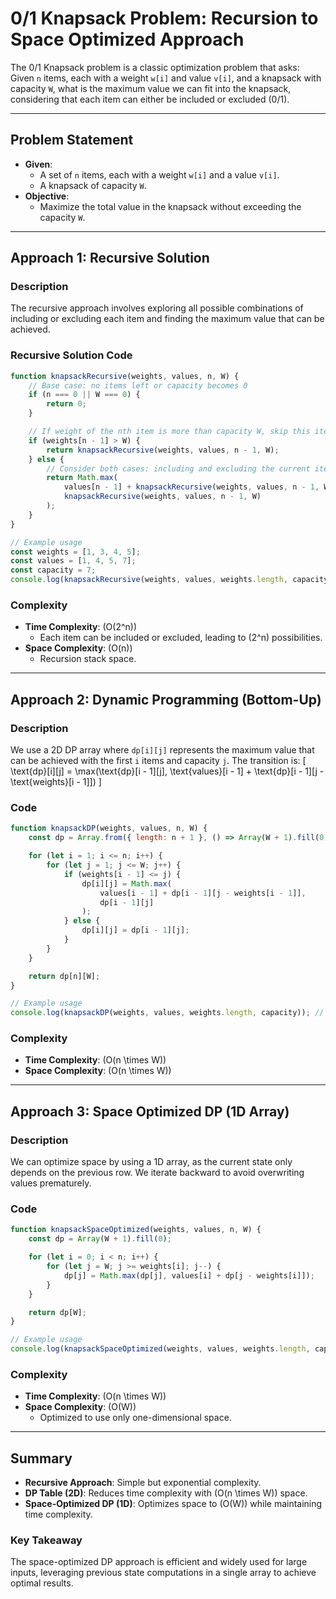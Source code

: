 
# 0/1 Knapsack Problem: Recursion to Space Optimized Approach

The 0/1 Knapsack problem is a classic optimization problem that asks:
Given `n` items, each with a weight `w[i]` and value `v[i]`, and a knapsack with capacity `W`, what is the maximum value we can fit into the knapsack, considering that each item can either be included or excluded (0/1).

---

## Problem Statement
- **Given**:
  - A set of `n` items, each with a weight `w[i]` and a value `v[i]`.
  - A knapsack of capacity `W`.
- **Objective**:
  - Maximize the total value in the knapsack without exceeding the capacity `W`.

---

## Approach 1: Recursive Solution

### Description
The recursive approach involves exploring all possible combinations of including or excluding each item and finding the maximum value that can be achieved.

### Recursive Solution Code

```javascript
function knapsackRecursive(weights, values, n, W) {
    // Base case: no items left or capacity becomes 0
    if (n === 0 || W === 0) {
        return 0;
    }

    // If weight of the nth item is more than capacity W, skip this item
    if (weights[n - 1] > W) {
        return knapsackRecursive(weights, values, n - 1, W);
    } else {
        // Consider both cases: including and excluding the current item
        return Math.max(
            values[n - 1] + knapsackRecursive(weights, values, n - 1, W - weights[n - 1]),
            knapsackRecursive(weights, values, n - 1, W)
        );
    }
}

// Example usage
const weights = [1, 3, 4, 5];
const values = [1, 4, 5, 7];
const capacity = 7;
console.log(knapsackRecursive(weights, values, weights.length, capacity)); // Output: 9
```

### Complexity
- **Time Complexity**: \(O(2^n)\)
  - Each item can be included or excluded, leading to \(2^n\) possibilities.
- **Space Complexity**: \(O(n)\)
  - Recursion stack space.

---

## Approach 2: Dynamic Programming (Bottom-Up)

### Description
We use a 2D DP array where `dp[i][j]` represents the maximum value that can be achieved with the first `i` items and capacity `j`. The transition is:
\[ \text{dp}[i][j] = \max(\text{dp}[i - 1][j], \text{values}[i - 1] + \text{dp}[i - 1][j - \text{weights}[i - 1]]) \]

### Code

```javascript
function knapsackDP(weights, values, n, W) {
    const dp = Array.from({ length: n + 1 }, () => Array(W + 1).fill(0));

    for (let i = 1; i <= n; i++) {
        for (let j = 1; j <= W; j++) {
            if (weights[i - 1] <= j) {
                dp[i][j] = Math.max(
                    values[i - 1] + dp[i - 1][j - weights[i - 1]],
                    dp[i - 1][j]
                );
            } else {
                dp[i][j] = dp[i - 1][j];
            }
        }
    }

    return dp[n][W];
}

// Example usage
console.log(knapsackDP(weights, values, weights.length, capacity)); // Output: 9
```

### Complexity
- **Time Complexity**: \(O(n \times W)\)
- **Space Complexity**: \(O(n \times W)\)

---

## Approach 3: Space Optimized DP (1D Array)

### Description
We can optimize space by using a 1D array, as the current state only depends on the previous row. We iterate backward to avoid overwriting values prematurely.

### Code

```javascript
function knapsackSpaceOptimized(weights, values, n, W) {
    const dp = Array(W + 1).fill(0);

    for (let i = 0; i < n; i++) {
        for (let j = W; j >= weights[i]; j--) {
            dp[j] = Math.max(dp[j], values[i] + dp[j - weights[i]]);
        }
    }

    return dp[W];
}

// Example usage
console.log(knapsackSpaceOptimized(weights, values, weights.length, capacity)); // Output: 9
```

### Complexity
- **Time Complexity**: \(O(n \times W)\)
- **Space Complexity**: \(O(W)\)
  - Optimized to use only one-dimensional space.

---

## Summary

- **Recursive Approach**: Simple but exponential complexity.
- **DP Table (2D)**: Reduces time complexity with \(O(n \times W)\) space.
- **Space-Optimized DP (1D)**: Optimizes space to \(O(W)\) while maintaining time complexity.

### Key Takeaway
The space-optimized DP approach is efficient and widely used for large inputs, leveraging previous state computations in a single array to achieve optimal results.
